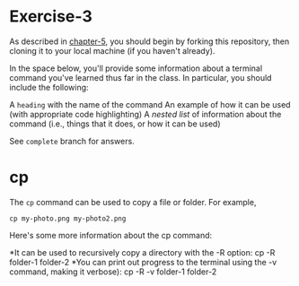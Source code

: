# Exercise-3

As described in [chapter-5](https://info201-s17.github.io/book/introduction-to-git-and-github.html), you should begin by forking this repository, then cloning it to your local machine (if you haven't already).

In the space below, you'll provide some information about a terminal command you've learned thus far in the class. In particular, you should include the following:

A `heading` with the name of the command
An example of how it can be used (with appropriate code highlighting)
A _nested list_ of information about the command (i.e., things that it does, or how it can be used)

See `complete` branch for answers.

# cp
The `cp` command can be used to copy a file or folder. For example, 

```
cp my-photo.png my-photo2.png

```
Here's some more information about the cp command:

  *It can be used to recursively copy a directory with the -R option: cp -R folder-1 folder-2
  *You can print out progress to the terminal using the -v command, making it verbose): cp -R -v folder-1 folder-2


